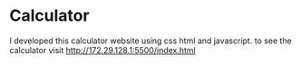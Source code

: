 # Calculator
I developed this calculator website using css html and javascript. to see the calculator visit http://172.29.128.1:5500/index.html
